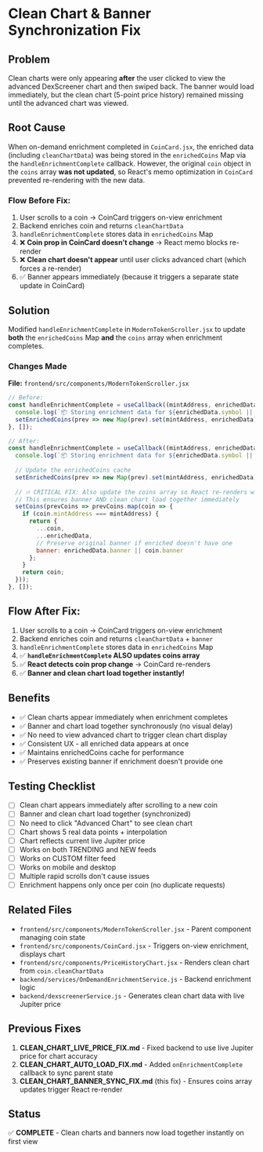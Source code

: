 # Clean Chart & Banner Synchronization Fix

## Problem
Clean charts were only appearing **after** the user clicked to view the advanced DexScreener chart and then swiped back. The banner would load immediately, but the clean chart (5-point price history) remained missing until the advanced chart was viewed.

## Root Cause
When on-demand enrichment completed in `CoinCard.jsx`, the enriched data (including `cleanChartData`) was being stored in the `enrichedCoins` Map via the `handleEnrichmentComplete` callback. However, the original `coin` object in the `coins` array **was not updated**, so React's memo optimization in `CoinCard` prevented re-rendering with the new data.

### Flow Before Fix:
1. User scrolls to a coin → CoinCard triggers on-view enrichment
2. Backend enriches coin and returns `cleanChartData` 
3. `handleEnrichmentComplete` stores data in `enrichedCoins` Map
4. ❌ **Coin prop in CoinCard doesn't change** → React memo blocks re-render
5. ❌ **Clean chart doesn't appear** until user clicks advanced chart (which forces a re-render)
6. ✅ Banner appears immediately (because it triggers a separate state update in CoinCard)

## Solution
Modified `handleEnrichmentComplete` in `ModernTokenScroller.jsx` to update **both** the `enrichedCoins` Map **and** the `coins` array when enrichment completes.

### Changes Made

**File:** `frontend/src/components/ModernTokenScroller.jsx`

```jsx
// Before:
const handleEnrichmentComplete = useCallback((mintAddress, enrichedData) => {
  console.log(`📦 Storing enrichment data for ${enrichedData.symbol || mintAddress}`);
  setEnrichedCoins(prev => new Map(prev).set(mintAddress, enrichedData));
}, []);

// After:
const handleEnrichmentComplete = useCallback((mintAddress, enrichedData) => {
  console.log(`📦 Storing enrichment data for ${enrichedData.symbol || mintAddress}`);
  
  // Update the enrichedCoins cache
  setEnrichedCoins(prev => new Map(prev).set(mintAddress, enrichedData));
  
  // 🔥 CRITICAL FIX: Also update the coins array so React re-renders with the enriched data
  // This ensures banner AND clean chart load together immediately
  setCoins(prevCoins => prevCoins.map(coin => {
    if (coin.mintAddress === mintAddress) {
      return {
        ...coin,
        ...enrichedData,
        // Preserve original banner if enriched doesn't have one
        banner: enrichedData.banner || coin.banner
      };
    }
    return coin;
  }));
}, []);
```

## Flow After Fix:
1. User scrolls to a coin → CoinCard triggers on-view enrichment
2. Backend enriches coin and returns `cleanChartData` + `banner`
3. `handleEnrichmentComplete` stores data in `enrichedCoins` Map
4. ✅ **`handleEnrichmentComplete` ALSO updates coins array**
5. ✅ **React detects coin prop change** → CoinCard re-renders
6. ✅ **Banner and clean chart load together instantly!**

## Benefits
- ✅ Clean charts appear immediately when enrichment completes
- ✅ Banner and chart load together synchronously (no visual delay)
- ✅ No need to view advanced chart to trigger clean chart display
- ✅ Consistent UX - all enriched data appears at once
- ✅ Maintains enrichedCoins cache for performance
- ✅ Preserves existing banner if enrichment doesn't provide one

## Testing Checklist
- [ ] Clean chart appears immediately after scrolling to a new coin
- [ ] Banner and clean chart load together (synchronized)
- [ ] No need to click "Advanced Chart" to see clean chart
- [ ] Chart shows 5 real data points + interpolation
- [ ] Chart reflects current live Jupiter price
- [ ] Works on both TRENDING and NEW feeds
- [ ] Works on CUSTOM filter feed
- [ ] Works on mobile and desktop
- [ ] Multiple rapid scrolls don't cause issues
- [ ] Enrichment happens only once per coin (no duplicate requests)

## Related Files
- `frontend/src/components/ModernTokenScroller.jsx` - Parent component managing coin state
- `frontend/src/components/CoinCard.jsx` - Triggers on-view enrichment, displays chart
- `frontend/src/components/PriceHistoryChart.jsx` - Renders clean chart from `coin.cleanChartData`
- `backend/services/OnDemandEnrichmentService.js` - Backend enrichment logic
- `backend/dexscreenerService.js` - Generates clean chart data with live Jupiter price

## Previous Fixes
1. **CLEAN_CHART_LIVE_PRICE_FIX.md** - Fixed backend to use live Jupiter price for chart accuracy
2. **CLEAN_CHART_AUTO_LOAD_FIX.md** - Added `onEnrichmentComplete` callback to sync parent state
3. **CLEAN_CHART_BANNER_SYNC_FIX.md** (this fix) - Ensures coins array updates trigger React re-render

## Status
✅ **COMPLETE** - Clean charts and banners now load together instantly on first view
